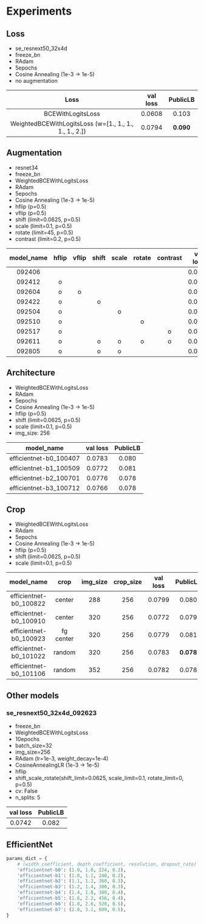 # Experiments
## Loss
- se_resnext50_32x4d
- freeze_bn
- RAdam
- 5epochs
- Cosine Annealing (1e-3 -> 1e-5)
- no augmentation

| Loss  | val loss | PublicLB |
|:-----:|:--------:|:---------:|
| BCEWithLogitsLoss | 0.0608 | 0.103 |
| WeightedBCEWithLogitsLoss (w=[1., 1., 1., 1., 1., 2.]) | 0.0794 | **0.090** |

## Augmentation
- resnet34
- freeze_bn
- WeightedBCEWithLogitsLoss
- RAdam
- 5epochs
- Cosine Annealing (1e-3 -> 1e-5)
- hflip (p=0.5)
- vflip (p=0.5)
- shift (limit=0.0625, p=0.5)
- scale (limit=0.1, p=0.5)
- rotate (limit=45, p=0.5)
- contrast (limit=0.2, p=0.5)

| model_name | hflip  | vflip | shift | scale | rotate | contrast | val loss | val score | PublicLB |
|:-----:|:------:|:-------:|:-----:|:-----:|:------:|:--------:|:--------:|:----------|:--------:|
| 092406 |   |    |    |       |        |          | 0.0883   | -    | 0.105 |
| 092412 | o |         |       |       |        |          | 0.0857   | -    | - |
| 092604 | o | o       |       |       |        |          | 0.0892   | -    | - |
| 092422 | o |         | o     |       |        |          | 0.0848   | -    | 0.085 |
| 092504 | o |         |       | o     |        |          | 0.0851   | -    | -        |
| 092510 | o |         |       |       | o      |          | 0.0854   | -    | -        |
| 092517 | o |         |       |       |        | o        | 0.0856   | -   | -        |
| 092611 | o |         | o     | o     | o      | o        | 0.0862   | -    | -        |
| 092805 | o |         | o     | o     |        |          | 0.0853   | 0.0731 | 0.084 | -        |

## Architecture
- WeightedBCEWithLogitsLoss
- RAdam
- 5epochs
- Cosine Annealing (1e-3 -> 1e-5)
- hflip (p=0.5)
- shift (limit=0.0625, p=0.5)
- scale (limit=0.1, p=0.5)
- img_size: 256

| model_name             | val loss | PublicLB |
|:----------------------:|:--------:|:--------:|
| efficientnet-b0_100407 | 0.0783   | 0.080    |
| efficientnet-b1_100509 | 0.0772   | 0.081    |
| efficientnet-b2_100701 | 0.0776   | 0.078    |
| efficientnet-b3_100712 | 0.0766   | 0.078    |

## Crop
- WeightedBCEWithLogitsLoss
- RAdam
- 5epochs
- Cosine Annealing (1e-3 -> 1e-5)
- hflip (p=0.5)
- shift (limit=0.0625, p=0.5)
- scale (limit=0.1, p=0.5)

| model_name             | crop      | img_size | crop_size | val loss | PublicLB |
|:----------------------:|:---------:|:--------:|:---------:|:--------:|:--------:|
| efficientnet-b0_100822 | center    | 288      | 256       | 0.0799   | 0.080    |
| efficientnet-b0_100910 | center    | 320      | 256       | 0.0772   | 0.079    |
| efficientnet-b0_100923 | fg center | 320      | 256       | 0.0779   | 0.081    |
| efficientnet-b0_101022 | random    | 320      | 256       | 0.0783   | **0.078**|
| efficientnet-b0_101106 | random    | 352      | 256       | 0.0782   | 0.078    |

## Other models
### se_resnext50_32x4d_092623
- freeze_bn
- WeightedBCEWithLogitsLoss
- 10epochs
- batch_size=32
- img_size=256
- RAdam (lr=1e-3, weight_decay=1e-4)
- CosineAnnealingLR (1e-3 -> 1e-5)
- hflip
- shift_scale_rotate(shift_limit=0.0625, scale_limit=0.1, rotate_limit=0, p=0.5)
- cv: False
- n_splits: 5

| val loss | PublicLB |
|:--------:|:--------:|
|  0.0742  |  0.082   |

## EfficientNet
```py
params_dict = {
    # (width_coefficient, depth_coefficient, resolution, dropout_rate)
    'efficientnet-b0': (1.0, 1.0, 224, 0.2),
    'efficientnet-b1': (1.0, 1.1, 240, 0.2),
    'efficientnet-b2': (1.1, 1.2, 260, 0.3),
    'efficientnet-b3': (1.2, 1.4, 300, 0.3),
    'efficientnet-b4': (1.4, 1.8, 380, 0.4),
    'efficientnet-b5': (1.6, 2.2, 456, 0.4),
    'efficientnet-b6': (1.8, 2.6, 528, 0.5),
    'efficientnet-b7': (2.0, 3.1, 600, 0.5),
}
```
